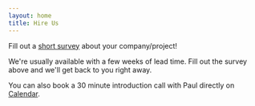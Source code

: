 ```yaml
---
layout: home
title: Hire Us
---
```


Fill out a [short survey](https://forms.gle/jcmVSuxfzt6MBbuA8) about your
company/project!

We're usually available with a few weeks of lead time.  Fill out the survey above and we'll get back to you
right away.

You can also book a 30 minute introduction call with Paul directly on
[Calendar](https://zcal.co/pxue/invite).
